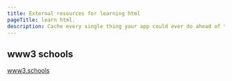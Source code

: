 ```yaml
---
title: External resources for learning html
pageTitle: learn html.
description: Cache every single thing your app could ever do ahead of time, so your code never even has to run at all.
---
```



## www3 schools

[www3.schools](https://www.w3schools.com/html/default.asp)